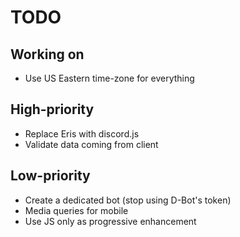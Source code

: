 # TODO

## Working on

- Use US Eastern time-zone for everything

## High-priority

- Replace Eris with discord.js
- Validate data coming from client

## Low-priority

- Create a dedicated bot (stop using D-Bot's token)
- Media queries for mobile
- Use JS only as progressive enhancement
